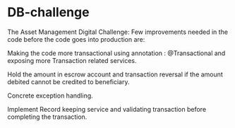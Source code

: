 # DB-challenge
The Asset Management Digital Challenge: 
Few improvements needed in the code before the code goes into production are:

Making the code more transactional using annotation : @Transactional and exposing more Transaction related services.

Hold the amount in escrow account and transaction reversal if the amount debited cannot be credited to beneficiary.

Concrete  exception handling.

Implement Record keeping service and validating transaction before completing the transaction.
